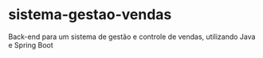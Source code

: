 # sistema-gestao-vendas
Back-end para um sistema de gestão e controle  de vendas, utilizando Java e Spring Boot
